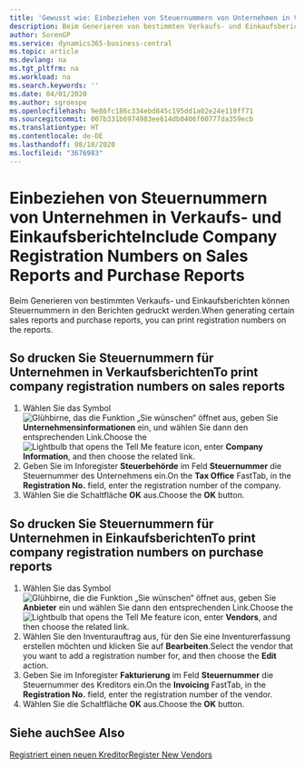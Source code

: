 ```yaml
---
title: 'Gewusst wie: Einbeziehen von Steuernummern von Unternehmen in Verkaufs- und Einkaufsberichte'
description: Beim Generieren von bestimmten Verkaufs- und Einkaufsberichten können Steuernummern in den Berichten gedruckt werden.
author: SorenGP
ms.service: dynamics365-business-central
ms.topic: article
ms.devlang: na
ms.tgt_pltfrm: na
ms.workload: na
ms.search.keywords: ''
ms.date: 04/01/2020
ms.author: sgroespe
ms.openlocfilehash: 9e86fc186c334ebd845c195dd1a02e24e110ff71
ms.sourcegitcommit: 007b331b6974983ee614db0406f00777da359ecb
ms.translationtype: HT
ms.contentlocale: de-DE
ms.lasthandoff: 08/10/2020
ms.locfileid: "3676983"
---
```

# <a name="include-company-registration-numbers-on-sales-reports-and-purchase-reports"></a><span data-ttu-id="da7fb-103">Einbeziehen von Steuernummern von Unternehmen in Verkaufs- und Einkaufsberichte</span><span class="sxs-lookup"><span data-stu-id="da7fb-103">Include Company Registration Numbers on Sales Reports and Purchase Reports</span></span>
<span data-ttu-id="da7fb-104">Beim Generieren von bestimmten Verkaufs- und Einkaufsberichten können Steuernummern in den Berichten gedruckt werden.</span><span class="sxs-lookup"><span data-stu-id="da7fb-104">When generating certain sales reports and purchase reports, you can print registration numbers on the reports.</span></span>  

## <a name="to-print-company-registration-numbers-on-sales-reports"></a><span data-ttu-id="da7fb-105">So drucken Sie Steuernummern für Unternehmen in Verkaufsberichten</span><span class="sxs-lookup"><span data-stu-id="da7fb-105">To print company registration numbers on sales reports</span></span>  

1.  <span data-ttu-id="da7fb-106">Wählen Sie das Symbol ![Glühbirne, das die Funktion „Sie wünschen“ öffnet](../../media/ui-search/search_small.png "Sagen Sie mir, was Sie tun wollen") aus, geben Sie **Unternehmensinformationen** ein, und wählen Sie dann den entsprechenden Link.</span><span class="sxs-lookup"><span data-stu-id="da7fb-106">Choose the ![Lightbulb that opens the Tell Me feature](../../media/ui-search/search_small.png "Tell me what you want to do") icon, enter **Company Information**, and then choose the related link.</span></span>  
2.  <span data-ttu-id="da7fb-107">Geben Sie im Inforegister **Steuerbehörde** im Feld **Steuernummer** die Steuernummer des Unternehmens ein.</span><span class="sxs-lookup"><span data-stu-id="da7fb-107">On the **Tax Office** FastTab, in the **Registration No.** field, enter the registration number of the company.</span></span>  
3.  <span data-ttu-id="da7fb-108">Wählen Sie die Schaltfläche **OK** aus.</span><span class="sxs-lookup"><span data-stu-id="da7fb-108">Choose the **OK** button.</span></span>  

## <a name="to-print-company-registration-numbers-on-purchase-reports"></a><span data-ttu-id="da7fb-109">So drucken Sie Steuernummern für Unternehmen in Einkaufsberichten</span><span class="sxs-lookup"><span data-stu-id="da7fb-109">To print company registration numbers on purchase reports</span></span>  

1.  <span data-ttu-id="da7fb-110">Wählen Sie das Symbol ![Glühbirne, die die Funktion „Sie wünschen“ öffnet](../../media/ui-search/search_small.png "Sagen Sie mir, was Sie tun wollen") aus, geben Sie **Anbieter** ein und wählen Sie dann den entsprechenden Link.</span><span class="sxs-lookup"><span data-stu-id="da7fb-110">Choose the ![Lightbulb that opens the Tell Me feature](../../media/ui-search/search_small.png "Tell me what you want to do") icon, enter **Vendors**, and then choose the related link.</span></span>  
2.  <span data-ttu-id="da7fb-111">Wählen Sie den Inventurauftrag aus, für den Sie eine Inventurerfassung erstellen möchten und klicken Sie auf **Bearbeiten**.</span><span class="sxs-lookup"><span data-stu-id="da7fb-111">Select the vendor that you want to add a registration number for, and then choose the **Edit** action.</span></span>  
3.  <span data-ttu-id="da7fb-112">Geben Sie im Inforegister **Fakturierung** im Feld **Steuernummer** die Steuernummer des Kreditors ein.</span><span class="sxs-lookup"><span data-stu-id="da7fb-112">On the **Invoicing** FastTab, in the **Registration No.** field, enter the registration number of the vendor.</span></span>  
4.  <span data-ttu-id="da7fb-113">Wählen Sie die Schaltfläche **OK** aus.</span><span class="sxs-lookup"><span data-stu-id="da7fb-113">Choose the **OK** button.</span></span>  

## <a name="see-also"></a><span data-ttu-id="da7fb-114">Siehe auch</span><span class="sxs-lookup"><span data-stu-id="da7fb-114">See Also</span></span>  
[<span data-ttu-id="da7fb-115">Registriert einen neuen Kreditor</span><span class="sxs-lookup"><span data-stu-id="da7fb-115">Register New Vendors</span></span>](../../purchasing-how-register-new-vendors.md)
